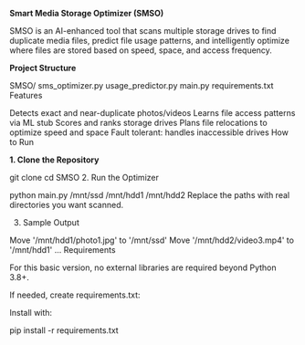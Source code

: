 **Smart Media Storage Optimizer (SMSO)**

SMSO is an AI-enhanced tool that scans multiple storage drives to find duplicate media files, predict file usage patterns, and intelligently optimize where files are stored based on speed, space, and access frequency.

**Project Structure**

SMSO/
sms_optimizer.py
usage_predictor.py
main.py
requirements.txt
Features

Detects exact and near-duplicate photos/videos
Learns file access patterns via ML stub
Scores and ranks storage drives
Plans file relocations to optimize speed and space
Fault tolerant: handles inaccessible drives
How to Run

**1. Clone the Repository**

git clone
cd SMSO
2. Run the Optimizer

python main.py /mnt/ssd /mnt/hdd1 /mnt/hdd2
Replace the paths with real directories you want scanned.

3. Sample Output

Move '/mnt/hdd1/photo1.jpg' to '/mnt/ssd'
Move '/mnt/hdd2/video3.mp4' to '/mnt/hdd1'
...
Requirements

For this basic version, no external libraries are required beyond Python 3.8+.

If needed, create requirements.txt:

Install with:

pip install -r requirements.txt
